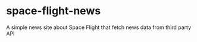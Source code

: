 # space-flight-news
A simple news site about Space Flight that fetch news data from third party API
